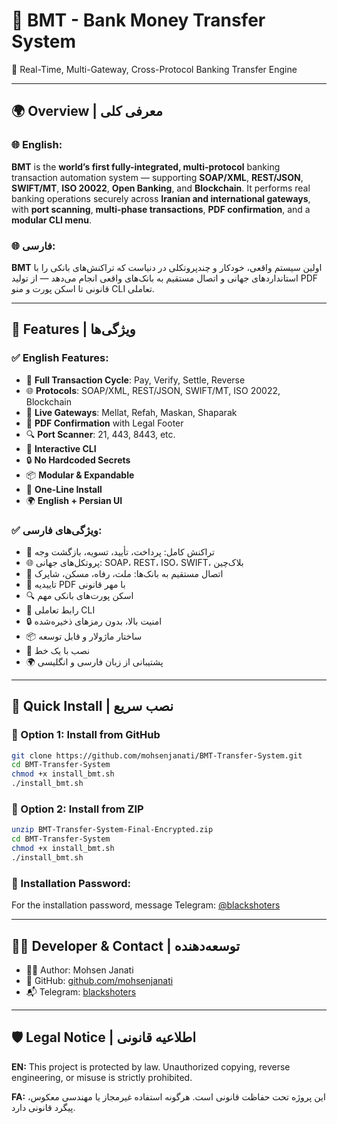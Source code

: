 
# 💸 BMT - Bank Money Transfer System

🔐 Real-Time, Multi-Gateway, Cross-Protocol Banking Transfer Engine

---

## 🌍 Overview | معرفی کلی

### 🌐 English:
**BMT** is the **world’s first fully-integrated, multi-protocol** banking transaction automation system — supporting **SOAP/XML**, **REST/JSON**, **SWIFT/MT**, **ISO 20022**, **Open Banking**, and **Blockchain**. It performs real banking operations securely across **Iranian and international gateways**, with **port scanning**, **multi-phase transactions**, **PDF confirmation**, and a **modular CLI menu**.

### 🌐 فارسی:
**BMT** اولین سیستم واقعی، خودکار و چندپروتکلی در دنیاست که تراکنش‌های بانکی را با استانداردهای جهانی و اتصال مستقیم به بانک‌های واقعی انجام می‌دهد — از تولید PDF قانونی تا اسکن پورت و منو CLI تعاملی.

---

## 🚀 Features | ویژگی‌ها

### ✅ English Features:
- 🔁 **Full Transaction Cycle**: Pay, Verify, Settle, Reverse
- 🌐 **Protocols**: SOAP/XML, REST/JSON, SWIFT/MT, ISO 20022, Blockchain
- 🏦 **Live Gateways**: Mellat, Refah, Maskan, Shaparak
- 📄 **PDF Confirmation** with Legal Footer
- 🔍 **Port Scanner**: 21, 443, 8443, etc.
- 💬 **Interactive CLI**
- 🔒 **No Hardcoded Secrets**
- 📦 **Modular & Expandable**
- 🧩 **One-Line Install**
- 🌍 **English + Persian UI**

### ✅ ویژگی‌های فارسی:
- 🔁 تراکنش کامل: پرداخت، تأیید، تسویه، بازگشت وجه
- 🌐 پروتکل‌های جهانی: SOAP، REST، ISO، SWIFT، بلاک‌چین
- 🏦 اتصال مستقیم به بانک‌ها: ملت، رفاه، مسکن، شاپرک
- 📄 تاییدیه PDF با مهر قانونی
- 🔍 اسکن پورت‌های بانکی مهم
- 💬 رابط تعاملی CLI
- 🔒 امنیت بالا، بدون رمزهای ذخیره‌شده
- 📦 ساختار ماژولار و قابل توسعه
- 🧩 نصب با یک خط
- 🌍 پشتیبانی از زبان فارسی و انگلیسی

---

## 🔧 Quick Install | نصب سریع

### 🔹 Option 1: Install from GitHub
```bash
git clone https://github.com/mohsenjanati/BMT-Transfer-System.git
cd BMT-Transfer-System
chmod +x install_bmt.sh
./install_bmt.sh
```

### 🔹 Option 2: Install from ZIP
```bash
unzip BMT-Transfer-System-Final-Encrypted.zip
cd BMT-Transfer-System
chmod +x install_bmt.sh
./install_bmt.sh
```

### 🔑 Installation Password:
For the installation password, message Telegram: [@blackshoters](https://t.me/blackshoters)

---

## 👨‍💻 Developer & Contact | توسعه‌دهنده

- 🧑‍💻 Author: Mohsen Janati  
- 🔗 GitHub: [github.com/mohsenjanati](https://github.com/mohsenjanati)  
- 📬 Telegram: [blackshoters](https://t.me/blackshoters)  

---

## 🛡️ Legal Notice | اطلاعیه قانونی

**EN:** This project is protected by law. Unauthorized copying, reverse engineering, or misuse is strictly prohibited.

**FA:** این پروژه تحت حفاظت قانونی است. هرگونه استفاده غیرمجاز یا مهندسی معکوس، پیگرد قانونی دارد.
